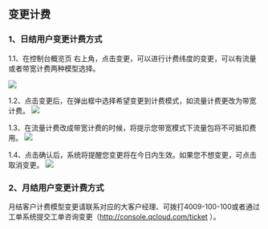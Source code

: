 ## 变更计费

### 1、日结用户变更计费方式
1.1、在控制台概览页 右上角，点击变更，可以进行计费纬度的变更，可以有流量或者带宽计费两种模型选择。

![](//mccdn.qcloud.com/static/img/a78e19bbe53f5b33fec06cbc7eed3444/image.png)

1.2、点击变更后，在弹出框中选择希望变更到计费模式，如流量计费更改为带宽计费。
![](//mccdn.qcloud.com/static/img/f3c7715a4470dce3a49437f92e7d48a2/image.png)

1.3、在流量计费改成带宽计费的时候，将提示您带宽模式下流量包将不可抵扣费用。
![](//mccdn.qcloud.com/static/img/f2bd6f4610c8e8d42b69ea9bdfe04bf2/image.png)

1.4、点击确认后，系统将提醒您变更将在今日内生效。如果您不想变更，可点击取消变更。
![](//mccdn.qcloud.com/static/img/2475bf9490733794a56edc235f476146/image.png)


### 2、月结用户变更计费方式
月结客户计费模型变更请联系对应的大客户经理、可拨打4009-100-100或者通过工单系统提交工单咨询变更（http://console.qcloud.com/ticket ）。
   
